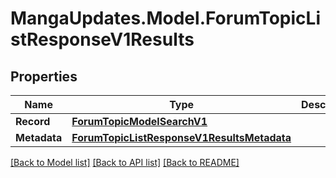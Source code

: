 # MangaUpdates.Model.ForumTopicListResponseV1Results

## Properties

Name | Type | Description | Notes
------------ | ------------- | ------------- | -------------
**Record** | [**ForumTopicModelSearchV1**](ForumTopicModelSearchV1.md) |  | [optional] 
**Metadata** | [**ForumTopicListResponseV1ResultsMetadata**](ForumTopicListResponseV1ResultsMetadata.md) |  | [optional] 

[[Back to Model list]](../README.md#documentation-for-models) [[Back to API list]](../README.md#documentation-for-api-endpoints) [[Back to README]](../README.md)

